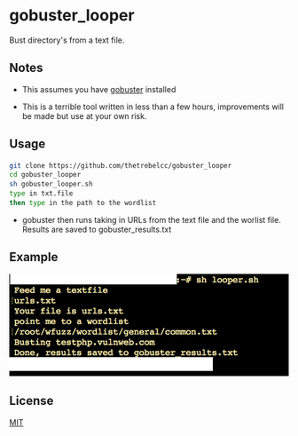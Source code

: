 # gobuster_looper

Bust directory's from a text file.

## Notes

- This assumes you have [gobuster](https://github.com/OJ/gobuster) installed

- This is a terrible tool written in less than a few hours, improvements will be made but use at your own risk.



## Usage

```bash
git clone https://github.com/thetrebelcc/gobuster_looper
cd gobuster_looper
sh gobuster_looper.sh
type in txt.file
then type in the path to the wordlist
```

- gobuster then runs taking in URLs from the text file and the worlist file. Results are saved to gobuster_results.txt



## Example
![example](example.png)


## License
[MIT](https://choosealicense.com/licenses/mit/)

